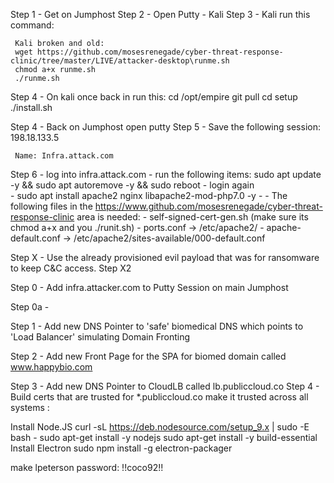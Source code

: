 

Step 1 - Get on Jumphost
Step 2 - Open Putty - Kali
Step 3 - Kali run this command:

     Kali broken and old:
     wget https://github.com/mosesrenegade/cyber-threat-response-clinic/tree/master/LIVE/attacker-desktop\runme.sh
     chmod a+x runme.sh
     ./runme.sh
     
Step 4 - On kali once back in run this:
     cd /opt/empire
     git pull
     cd setup
     ./install.sh
     
Step 4 - Back on Jumphost open putty
Step 5 - Save the following session:
     198.18.133.5

     Name: Infra.attack.com
Step 6 - log into infra.attack.com
       - run the following items: sudo apt update -y && sudo apt autoremove -y && sudo reboot 
       - login again	   
       - sudo apt install apache2 nginx libapache2-mod-php7.0 -y
       - 
     - The following files in the https://www.github.com/mosesrenegade/cyber-threat-response-clinic area is needed:
       - self-signed-cert-gen.sh (make sure its chmod a+x and you ./runit.sh)
       - ports.conf -> /etc/apache2/
       - apache-default.conf -> /etc/apache2/sites-available/000-default.conf

Step X - Use the already provisioned evil payload that was for ransomware to keep C&C access.
Step X2 

Step 0 - Add infra.attacker.com to Putty Session on main Jumphost

Step 0a - 

Step 1 - Add new DNS Pointer to 'safe' biomedical DNS which points to 'Load Balancer' simulating Domain Fronting

Step 2 - Add new Front Page for the SPA for biomed domain called www.happybio.com

Step 3 - Add new DNS Pointer to CloudLB called lb.publiccloud.co
Step 4 - Build certs that are trusted for *.publiccloud.co make it trusted across all systems
:

Install Node.JS
curl -sL https://deb.nodesource.com/setup_9.x | sudo -E bash -
sudo apt-get install -y nodejs
sudo apt-get install -y build-essential
Install Electron
sudo npm install -g electron-packager

make lpeterson password: !!coco92!!